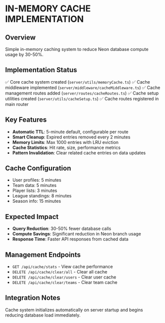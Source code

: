# IN-MEMORY CACHE IMPLEMENTATION

## Overview
Simple in-memory caching system to reduce Neon database compute usage by 30-50%.

## Implementation Status
✅ Core cache system created (`server/utils/memoryCache.ts`)
✅ Cache middleware implemented (`server/middleware/cacheMiddleware.ts`)
✅ Cache management routes added (`server/routes/cacheRoutes.ts`)
✅ Cache setup utilities created (`server/utils/cacheSetup.ts`)
✅ Cache routes registered in main router

## Key Features
- **Automatic TTL**: 5-minute default, configurable per route
- **Smart Cleanup**: Expired entries removed every 2 minutes
- **Memory Limits**: Max 1000 entries with LRU eviction
- **Cache Statistics**: Hit rate, size, performance metrics
- **Pattern Invalidation**: Clear related cache entries on data updates

## Cache Configuration
- User profiles: 5 minutes
- Team data: 5 minutes
- Player lists: 3 minutes
- League standings: 8 minutes
- Season info: 15 minutes

## Expected Impact
- **Query Reduction**: 30-50% fewer database calls
- **Compute Savings**: Significant reduction in Neon branch usage
- **Response Time**: Faster API responses from cached data

## Management Endpoints
- `GET /api/cache/stats` - View cache performance
- `DELETE /api/cache/clear/all` - Clear all cache
- `DELETE /api/cache/clear/users` - Clear user cache
- `DELETE /api/cache/clear/teams` - Clear team cache

## Integration Notes
Cache system initializes automatically on server startup and begins reducing database load immediately.
